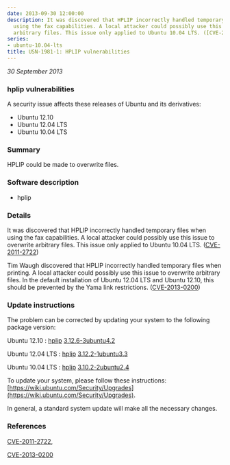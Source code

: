 ```yaml
---
date: 2013-09-30 12:00:00
description: It was discovered that HPLIP incorrectly handled temporary files when
  using the fax capabilities. A local attacker could possibly use this issue to overwrite
  arbitrary files. This issue only applied to Ubuntu 10.04 LTS. ([CVE-2011-2722](http://people.ubuntu.com/~ubuntu-security/cve/CVE-2011-2722))
series:
- ubuntu-10.04-lts
title: USN-1981-1: HPLIP vulnerabilities
---
```


*30 September 2013*

### hplip vulnerabilities

A security issue affects these releases of Ubuntu and its derivatives:

* Ubuntu 12.10
* Ubuntu 12.04 LTS
* Ubuntu 10.04 LTS

### Summary

HPLIP could be made to overwrite files. 

### Software description

* hplip 

### Details

It was discovered that HPLIP incorrectly handled temporary files when using the fax capabilities. A local attacker could possibly use this issue to overwrite arbitrary files. This issue only applied to Ubuntu 10.04 LTS. ([CVE-2011-2722](http://people.ubuntu.com/~ubuntu-security/cve/CVE-2011-2722))

Tim Waugh discovered that HPLIP incorrectly handled temporary files when printing. A local attacker could possibly use this issue to overwrite arbitrary files. In the default installation of Ubuntu 12.04 LTS and Ubuntu 12.10, this should be prevented by the Yama link restrictions. ([CVE-2013-0200](http://people.ubuntu.com/~ubuntu-security/cve/CVE-2013-0200)) 

### Update instructions

The problem can be corrected by updating your system to the following package version:

Ubuntu 12.10
 : [hplip](https://launchpad.net/ubuntu/+source/hplip) <span> [3.12.6-3ubuntu4.2](https://launchpad.net/ubuntu/+source/hplip/3.12.6-3ubuntu4.2) </span> 

Ubuntu 12.04 LTS
 : [hplip](https://launchpad.net/ubuntu/+source/hplip) <span> [3.12.2-1ubuntu3.3](https://launchpad.net/ubuntu/+source/hplip/3.12.2-1ubuntu3.3) </span> 

Ubuntu 10.04 LTS
 : [hplip](https://launchpad.net/ubuntu/+source/hplip) <span> [3.10.2-2ubuntu2.4](https://launchpad.net/ubuntu/+source/hplip/3.10.2-2ubuntu2.4) </span> 

To update your system, please follow these instructions: [https://wiki.ubuntu.com/Security/Upgrades](https://wiki.ubuntu.com/Security/Upgrades).

In general, a standard system update will make all the necessary changes. 

### References

 
 [CVE-2011-2722](http://people.ubuntu.com/~ubuntu-security/cve/CVE-2011-2722), 

 [CVE-2013-0200](http://people.ubuntu.com/~ubuntu-security/cve/CVE-2013-0200)